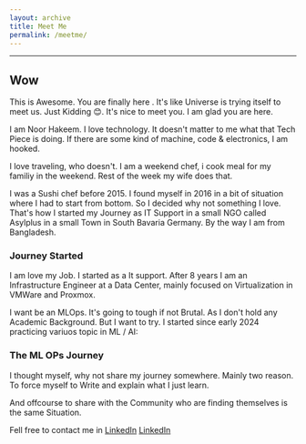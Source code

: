 ```yaml
---
layout: archive
title: Meet Me 
permalink: /meetme/
---
```



---

## Wow

This is Awesome. You are finally here . It's like Universe is trying itself to meet us. Just Kidding 😊. It's nice to meet you. I am glad you are here. 

I am Noor Hakeem. I love technology. It doesn't matter to me what that Tech Piece is doing. If there are some kind of machine, code & electronics, I am hooked. 

I love traveling, who doesn't. I am a weekend chef, i cook meal for my familiy in the weekend. Rest of the week my wife does that. 

I was a Sushi chef before 2015. I found myself in 2016 in a bit of situation where I had to start from bottom. So I decided why not something I love. That's how I started my Journey as IT Support in a small NGO called Asylplus in a small Town in South Bavaria Germany. By the way I am from Bangladesh. 


### Journey Started

I am love my Job. I started as a It support. After 8 years I am an Infrastructure Engineer at a Data Center, mainly focused on Virtualization in VMWare and Proxmox. 

I want be an MLOps. It's going to tough if not Brutal. As I don't hold any Academic Background. But I want to try. I started since early 2024 practicing variuos topic in ML / AI: 
 
### The ML OPs Journey

I thought myself, why not share my journey somewhere. Mainly two reason. 
To force myself to Write and explain what I just learn. 

And offcourse to share with the Community who are finding themselves is the same Situation. 

Fell free to contact me in [LinkedIn](https://www.linkedin.com/in/noor-hakeem-14867712b/)
<a href="https://www.linkedin.com/in/noor-hakeem-14867712b/" target="_blank">LinkedIn</a>